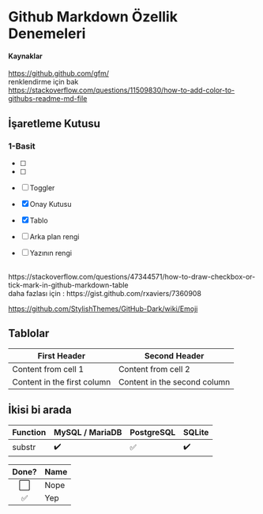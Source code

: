# Github Markdown Özellik Denemeleri

#### Kaynaklar

https://github.github.com/gfm/
<br>
renklendirme için bak <br>
https://stackoverflow.com/questions/11509830/how-to-add-color-to-githubs-readme-md-file


## İşaretleme Kutusu

### 1-Basit


- [ ]  
- [ ]  
- [ ] Toggler
- [x] Onay Kutusu
- [x] Tablo
- [ ] Arka plan rengi
- [ ] Yazının rengi





<br>
https://stackoverflow.com/questions/47344571/how-to-draw-checkbox-or-tick-mark-in-github-markdown-table
<br>
daha fazlası için : https://gist.github.com/rxaviers/7360908

<br>

https://github.com/StylishThemes/GitHub-Dark/wiki/Emoji




## Tablolar

First Header | Second Header
------------ | -------------
Content from cell 1 | Content from cell 2
Content in the first column | Content in the second column




## İkisi bi arada


Function | MySQL / MariaDB | PostgreSQL | SQLite
:------------ | :-------------| :-------------| :-------------
substr | :heavy_check_mark: |  :white_check_mark: | :heavy_check_mark:


Done? | Name
:---:| ---
⬜️| Nope
✅| Yep
